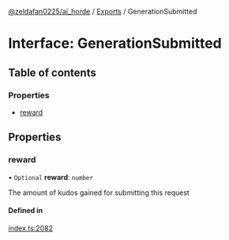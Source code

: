 [@zeldafan0225/ai_horde](../README.md) / [Exports](../modules.md) / GenerationSubmitted

# Interface: GenerationSubmitted

## Table of contents

### Properties

- [reward](GenerationSubmitted.md#reward)

## Properties

### reward

• `Optional` **reward**: `number`

The amount of kudos gained for submitting this request

#### Defined in

[index.ts:2082](https://github.com/ZeldaFan0225/ai_horde/blob/ae52afb/index.ts#L2082)
